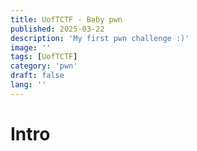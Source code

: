 ```yaml
---
title: UofTCTF - Baby pwn
published: 2025-03-22
description: 'My first pwn challenge :)'
image: ''
tags: [UofTCTF]
category: 'pwn'
draft: false 
lang: ''
---
```


# Intro

